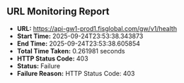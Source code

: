## URL Monitoring Report

- **URL:** https://api-gw1-prod1.fisglobal.com/gw/v1/health
- **Start Time:** 2025-09-24T23:53:38.343873
- **End Time:** 2025-09-24T23:53:38.605854
- **Total Time Taken:** 0.261981 seconds
- **HTTP Status Code:** 403
- **Status:** Failure
- **Failure Reason:** HTTP Status Code: 403
